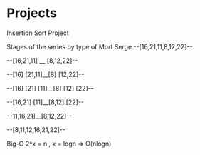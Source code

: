 # Projects
Insertion Sort Project

Stages of the series by type of Mort Serge
--[16,21,11,8,12,22]--

--[16,21,11] __ [8,12,22]--

--[16] [21,11]__[8] [12,22]--

--[16] [21] [11]__[8] [12] [22]--

--[16,21] [11]__[8,12] [22]--

--11,16,21]__[8,12,22]--

--[8,11,12,16,21,22]--


Big-O
2^x = n , x = logn => O(nlogn)

